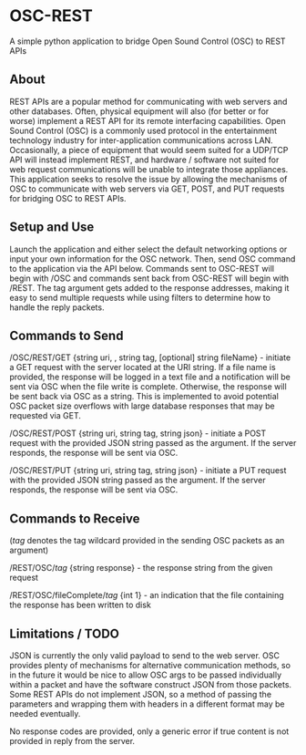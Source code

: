 # OSC-REST
A simple python application to bridge Open Sound Control (OSC) to REST APIs

## About
REST APIs are a popular method for communicating with web servers and other databases. Often, physical equipment will also (for better or for worse) implement a REST API for its remote interfacing capabilities. Open Sound Control (OSC) is a commonly used protocol in the entertainment technology industry for inter-application communications across LAN. Occasionally, a piece of equipment that would seem suited for a UDP/TCP API will instead implement REST, and hardware / software not suited for web request communications will be unable to integrate those appliances. This application seeks to resolve the issue by allowing the mechanisms of OSC to communicate with web servers via GET, POST, and PUT requests for bridging OSC to REST APIs.

## Setup and Use
Launch the application and either select the default networking options or input your own information for the OSC network. Then, send OSC command to the application via the API below. Commands sent to OSC-REST will begin with /OSC and commands sent back from OSC-REST will begin with /REST. The tag argument gets added to the response addresses, making it easy to send multiple requests while using filters to determine how to handle the reply packets.

## Commands to Send
/OSC/REST/GET {string uri, , string tag, [optional] string fileName} - initiate a GET request with the server located at the URI string. If a file name is provided, the response will be logged in a text file and a notification will be sent via OSC when the file write is complete. Otherwise, the response will be sent back via OSC as a string. This is implemented to avoid potential OSC packet size overflows with large database responses that may be requested via GET.

/OSC/REST/POST {string uri, string tag, string json} - initiate a POST request with the provided JSON string passed as the argument. If the server responds, the response will be sent via OSC.

/OSC/REST/PUT {string uri, string tag, string json} - initiate a PUT request with the provided JSON string passed as the argument. If the server responds, the response will be sent via OSC.

## Commands to Receive 

(*tag* denotes the tag wildcard provided in the sending OSC packets as an argument)

/REST/OSC/*tag* {string response} - the response string from the given request

/REST/OSC/fileComplete/*tag* {int 1} - an indication that the file containing the response has been written to disk

## Limitations / TODO
JSON is currently the only valid payload to send to the web server. OSC provides plenty of mechanisms for alternative communication methods, so in the future it would be nice to allow OSC args to be passed individually within a packet and have the software construct JSON from those packets. Some REST APIs do not implement JSON, so a method of passing the parameters and wrapping them with headers in a different format may be needed eventually. 

No response codes are provided, only a generic error if true content is not provided in reply from the server.

